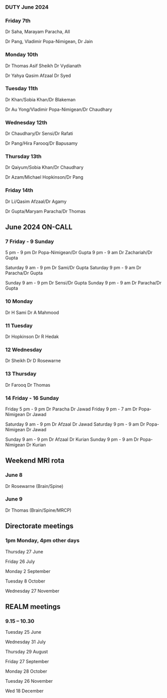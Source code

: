 

### DUTY June 2024

### Friday 7th
Dr Saha, Marayam Paracha, All

Dr Pang, Vladimir Popa-Nimigean, Dr Jain

### Monday 10th
Dr Thomas Asif Sheikh Dr Vydianath

Dr Yahya Qasim Afzaal Dr Syed

### Tuesday 11th
Dr Khan/Sobia Khan/Dr Blakeman

Dr Au Yong/Vladimir Popa-Nimigean/Dr Chaudhary

### Wednesday 12th
Dr Chaudhary/Dr Sensi/Dr Rafati

Dr Pang/Hira Farooq/Dr Bapusamy

### Thursday 13th
Dr Qaiyum/Sobia Khan/Dr Chaudhary

Dr Azam/Michael Hopkinson/Dr Pang

### Friday 14th
Dr Li/Qasim Afzaal/Dr Agamy

Dr Gupta/Maryam Paracha/Dr Thomas



## June 2024 ON-CALL

### 7	Friday - 9 Sunday
5 pm - 9 pm	Dr Popa-Nimigean/Dr Gupta
9 pm - 9 am	Dr Zachariah/Dr Gupta

Saturday 9 am - 9 pm	Dr Sami/Dr Gupta
Saturday 9 pm - 9 am 	Dr Paracha/Dr Gupta

Sunday 9 am - 9 pm	Dr Sensi/Dr Gupta
Sunday 9 pm - 9 am	Dr Paracha/Dr Gupta

### 10 Monday				
Dr H Sami	Dr A Mahmood

### 11	Tuesday			
Dr Hopkinson	Dr R Hedak

### 12	Wednesday			
Dr Sheikh	Dr D Rosewarne

### 13	Thursday 
Dr Farooq	Dr Thomas

###  14	Friday - 16 Sunday
Friday 5 pm - 9 pm	Dr Paracha		Dr Jawad
Friday 9 pm - 7 am	Dr Popa-Nimigean	Dr Jawad

Saturday 9 am - 9 pm	Dr Afzaal		Dr Jawad
Saturday 9 pm - 9 am	Dr Popa-Nimigean	Dr Jawad

Sunday 9 am - 9 pm	Dr Afzaal		Dr Kurian
Sunday 9 pm - 9 am 	Dr Popa-Nimigean	Dr Kurian

## Weekend MRI rota
		
### June 8

Dr Rosewarne	(Brain/Spine)

### June 9

Dr Thomas	(Brain/Spine/MRCP)




## Directorate meetings  
### 1pm Monday, 4pm other days


Thursday 27 June

Friday 26 July

Monday 2 September

Tuesday 8 October

Wednesday 27 November


## REALM meetings
### 9.15 – 10.30


Tuesday 25 June 	

Wednesday 31 July 	

Thursday 29 August	

Friday 27 September

Monday 28 October  

Tuesday 26 November		

Wed 18 December	




